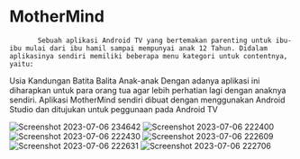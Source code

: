 # MotherMind 

           Sebuah aplikasi Android TV yang bertemakan parenting untuk ibu-ibu mulai dari ibu hamil sampai mempunyai anak 12 Tahun. Didalam aplikasinya sendiri memiliki beberapa menu kategori untuk contentnya, yaitu:
Usia Kandungan
Batita
Balita
Anak-anak
Dengan adanya aplikasi ini diharapkan untuk para orang tua agar lebih perhatian lagi dengan anaknya sendiri.
Aplikasi MotherMind sendiri dibuat dengan menggunakan Android Studio dan ditujukan untuk peggunaan pada Android TV



![Screenshot 2023-07-06 234642](https://github.com/AddiiiSN/MotherMind/assets/115928747/bea6c7ac-428d-42b7-be5a-0740e87d2939)
![Screenshot 2023-07-06 222400](https://github.com/AddiiiSN/MotherMind/assets/115928747/5711de6a-f02a-4829-aa84-0545a1607b5b)
![Screenshot 2023-07-06 222430](https://github.com/AddiiiSN/MotherMind/assets/115928747/1df57882-212f-42e2-b7e9-206f365bf50b)
![Screenshot 2023-07-06 222609](https://github.com/AddiiiSN/MotherMind/assets/115928747/0e86dd22-c13a-457b-9205-78f3a1e916e6)
![Screenshot 2023-07-06 222631](https://github.com/AddiiiSN/MotherMind/assets/115928747/1f231726-44ec-4457-b003-b13bec4f0f97)
![Screenshot 2023-07-06 222706](https://github.com/AddiiiSN/MotherMind/assets/115928747/0f0c7a96-53b1-4395-b0ba-c8f11583904d)

